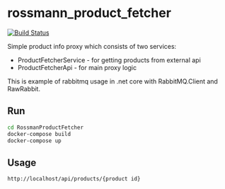 # rossmann_product_fetcher

[![Build Status](https://travis-ci.org/lmiedzinski/rossmann_product_fetcher.svg?branch=master)](https://travis-ci.org/lmiedzinski/rossmann_product_fetcher)

Simple product info proxy which consists of two services:
- ProductFetcherService - for getting products from external api
- ProductFetcherApi - for main proxy logic

This is example of rabbitmq usage in .net core with RabbitMQ.Client and RawRabbit.

## Run
```bash
cd RossmanProductFetcher
docker-compose build
docker-compose up
```

## Usage
```
http://localhost/api/products/{product id}
```
